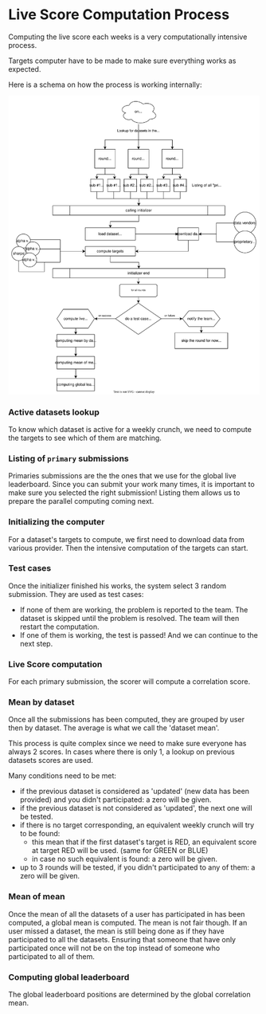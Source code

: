 # Live Score Computation Process

Computing the live score each weeks is a very computationally intensive process.

Targets computer have to be made to make sure everything works as expected.

Here is a schema on how the process is working internally:

![internal schema](../.gitbook/assets/live-computer.drawio.svg)

### Active datasets lookup

To know which dataset is active for a weekly crunch, we need to compute the targets to see which of them are matching.

### Listing of `primary` submissions

Primaries submissions are the the ones that we use for the global live leaderboard. Since you can submit your work many times, it is important to make sure you selected the right submission! Listing them allows us to prepare the parallel computing coming next.

### Initializing the computer

For a dataset's targets to compute, we first need to download data from various provider. Then the intensive computation of the targets can start.

### Test cases

Once the initializer finished his works, the system select 3 random submission. They are used as test cases:

* If none of them are working, the problem is reported to the team. The dataset is skipped until the problem is resolved. The team will then restart the computation.
* If one of them is working, the test is passed! And we can continue to the next step.

### Live Score computation

For each primary submission, the scorer will compute a correlation score.

### Mean by dataset

Once all the submissions has been computed, they are grouped by user then by dataset. The average is what we call the 'dataset mean'.

This process is quite complex since we need to make sure everyone has always 2 scores. In cases where there is only 1, a lookup on previous datasets scores are used.



Many conditions need to be met:

* if the previous dataset is considered as 'updated' (new data has been provided) and you didn't participated: a zero will be given.
* if the previous dataset is not considered as 'updated', the next one will be tested.
* if there is no target corresponding, an equivalent weekly crunch will try to be found:
  * this mean that if the first dataset's target is RED, an equivalent score at target RED will be used. (same for GREEN or BLUE)
  * in case no such equivalent is found: a zero will be given.
* up to 3 rounds will be tested, if you didn't participated to any of them: a zero will be given.

### Mean of mean

Once the mean of all the datasets of a user has participated in has been computed, a global mean is computed. The mean is not fair though. If an user missed a dataset, the mean is still being done as if they have participated to all the datasets. Ensuring that someone that have only participated once will not be on the top instead of someone who participated to all of them.

### Computing global leaderboard

The global leaderboard positions are determined by the global correlation mean.
